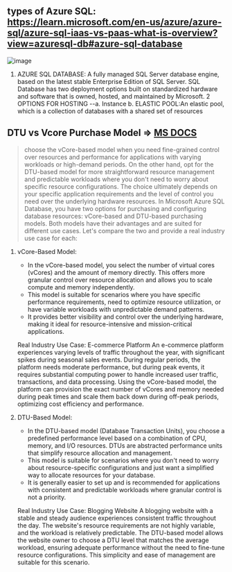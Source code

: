 ## types of Azure SQL: https://learn.microsoft.com/en-us/azure/azure-sql/azure-sql-iaas-vs-paas-what-is-overview?view=azuresql-db#azure-sql-database
![image](https://github.com/Ananyojha/az-305/assets/76782360/bf9a82cd-968b-4f9a-9a13-8e41acf000a7)
1. AZURE SQL DATABASE: A fully managed SQL Server database engine, based on the latest stable Enterprise Edition of SQL Server. SQL Database has two deployment options built on standardized hardware and software that is owned, hosted, and maintained by Microsoft. 2 OPTIONS FOR HOSTING --a. Instance b. ELASTIC POOL:An elastic pool, which is a collection of databases with a shared set of resources


## DTU vs Vcore Purchase Model => [MS DOCS](https://learn.microsoft.com/en-us/azure/azure-sql/database/service-tiers-sql-database-vcore?view=azuresql-db#compare-vcore-and-dtu-purchasing-models)
> choose the vCore-based model when you need fine-grained control over resources and performance for applications with varying workloads or high-demand periods. On the other hand, opt for the DTU-based model for more straightforward resource management and predictable workloads where you don't need to worry about specific resource configurations. The choice ultimately depends on your specific application requirements and the level of control you need over the underlying hardware resources.
In Microsoft Azure SQL Database, you have two options for purchasing and configuring database resources: vCore-based and DTU-based purchasing models. Both models have their advantages and are suited for different use cases. Let's compare the two and provide a real industry use case for each:

1. vCore-Based Model:
   - In the vCore-based model, you select the number of virtual cores (vCores) and the amount of memory directly. This offers more granular control over resource allocation and allows you to scale compute and memory independently.
   - This model is suitable for scenarios where you have specific performance requirements, need to optimize resource utilization, or have variable workloads with unpredictable demand patterns.
   - It provides better visibility and control over the underlying hardware, making it ideal for resource-intensive and mission-critical applications.

   Real Industry Use Case: E-commerce Platform
   An e-commerce platform experiences varying levels of traffic throughout the year, with significant spikes during seasonal sales events. During regular periods, the platform needs moderate performance, but during peak events, it requires substantial computing power to handle increased user traffic, transactions, and data processing. Using the vCore-based model, the platform can provision the exact number of vCores and memory needed during peak times and scale them back down during off-peak periods, optimizing cost efficiency and performance.

2. DTU-Based Model:
   - In the DTU-based model (Database Transaction Units), you choose a predefined performance level based on a combination of CPU, memory, and I/O resources. DTUs are abstracted performance units that simplify resource allocation and management.
   - This model is suitable for scenarios where you don't need to worry about resource-specific configurations and just want a simplified way to allocate resources for your database.
   - It is generally easier to set up and is recommended for applications with consistent and predictable workloads where granular control is not a priority.

   Real Industry Use Case: Blogging Website
   A blogging website with a stable and steady audience experiences consistent traffic throughout the day. The website's resource requirements are not highly variable, and the workload is relatively predictable. The DTU-based model allows the website owner to choose a DTU level that matches the average workload, ensuring adequate performance without the need to fine-tune resource configurations. This simplicity and ease of management are suitable for this scenario.
